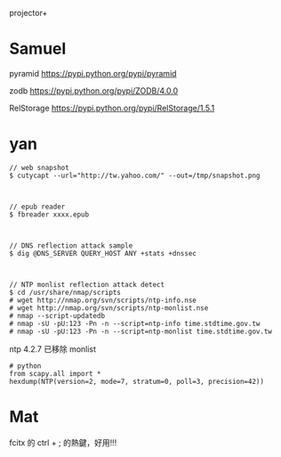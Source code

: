 projector+



# Samuel

pyramid
<https://pypi.python.org/pypi/pyramid>  

zodb
<https://pypi.python.org/pypi/ZODB/4.0.0>  

RelStorage
<https://pypi.python.org/pypi/RelStorage/1.5.1>  


# yan


    // web snapshot
    $ cutycapt --url="http://tw.yahoo.com/" --out=/tmp/snapshot.png



    // epub reader
    $ fbreader xxxx.epub



    // DNS reflection attack sample
    $ dig @DNS_SERVER QUERY_HOST ANY +stats +dnssec



    // NTP monlist reflection attack detect
    $ cd /usr/share/nmap/scripts
    # wget http://nmap.org/svn/scripts/ntp-info.nse
    # wget http://nmap.org/svn/scripts/ntp-monlist.nse
    # nmap --script-updatedb
    # nmap -sU -pU:123 -Pn -n --script=ntp-info time.stdtime.gov.tw
    # nmap -sU -pU:123 -Pn -n --script=ntp-monlist time.stdtime.gov.tw


ntp 4.2.7 已移除 monlist


    # python
    from scapy.all import *
    hexdump(NTP(version=2, mode=7, stratum=0, poll=3, precision=42))


# Mat

fcitx 的 ctrl + ; 的熱鍵，好用!!!